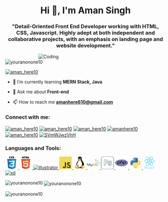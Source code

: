 

<h1 align="center">Hi 👋, I'm Aman Singh</h1>
<h3 align="center">"Detail-Oriented Front End Developer working with HTML, CSS, Javascript. Highly adept at both independent and collaborative projects, with an emphasis on landing page and website development."</h3>
<img align="right" alt="Coding" width="400" src="https://i.pinimg.com/originals/e8/f4/53/e8f453469a3ec97ecd354df465d73913.gif">

<p align="left"> <img src="https://komarev.com/ghpvc/?username=youranonone10&label=Profile%20views&color=0e75b6&style=flat" alt="youranonone10" /> </p>

<p align="left"> <a href="https://twitter.com/aman_here10" target="blank"><img src="https://img.shields.io/twitter/follow/aman_here10?logo=twitter&style=for-the-badge" alt="aman_here10" /></a> </p>

- 🌱 I’m currently learning **MERN Stack, Java**

- 💬 Ask me about **Front-end**

- 📫 How to reach me **amanhere610@gmail.com**

<h3 align="left">Connect with me:</h3>
<p align="left">
<a href="https://codepen.io/aman_here10" target="blank"><img align="center" src="https://raw.githubusercontent.com/rahuldkjain/github-profile-readme-generator/master/src/images/icons/Social/codepen.svg" alt="aman_here10" height="30" width="40" /></a>
<a href="https://dev.to/aman_here10" target="blank"><img align="center" src="https://raw.githubusercontent.com/rahuldkjain/github-profile-readme-generator/master/src/images/icons/Social/devto.svg" alt="aman_here10" height="30" width="40" /></a>
<a href="https://twitter.com/aman_here10" target="blank"><img align="center" src="https://raw.githubusercontent.com/rahuldkjain/github-profile-readme-generator/master/src/images/icons/Social/twitter.svg" alt="aman_here10" height="30" width="40" /></a>
<a href="https://linkedin.com/in/amanhere10" target="blank"><img align="center" src="https://raw.githubusercontent.com/rahuldkjain/github-profile-readme-generator/master/src/images/icons/Social/linked-in-alt.svg" alt="amanhere10" height="30" width="40" /></a>
<a href="https://instagram.com/aman_here10" target="blank"><img align="center" src="https://raw.githubusercontent.com/rahuldkjain/github-profile-readme-generator/master/src/images/icons/Social/instagram.svg" alt="aman_here10" height="30" width="40" /></a>
<a href="https://discord.gg/SVmWJwzVhH" target="blank"><img align="center" src="https://raw.githubusercontent.com/rahuldkjain/github-profile-readme-generator/master/src/images/icons/Social/discord.svg" alt="SVmWJwzVhH" height="30" width="40" /></a>
</p>

<h3 align="left">Languages and Tools:</h3>
<p align="left"> <a href="https://www.w3schools.com/css/" target="_blank" rel="noreferrer"> <img src="https://raw.githubusercontent.com/devicons/devicon/master/icons/css3/css3-original-wordmark.svg" alt="css3" width="40" height="40"/> </a> <a href="https://www.w3.org/html/" target="_blank" rel="noreferrer"> <img src="https://raw.githubusercontent.com/devicons/devicon/master/icons/html5/html5-original-wordmark.svg" alt="html5" width="40" height="40"/> </a> <a href="https://www.adobe.com/in/products/illustrator.html" target="_blank" rel="noreferrer"> <img src="https://www.vectorlogo.zone/logos/adobe_illustrator/adobe_illustrator-icon.svg" alt="illustrator" width="40" height="40"/> </a> <a href="https://developer.mozilla.org/en-US/docs/Web/JavaScript" target="_blank" rel="noreferrer"> <img src="https://raw.githubusercontent.com/devicons/devicon/master/icons/javascript/javascript-original.svg" alt="javascript" width="40" height="40"/> </a> <a href="https://www.linux.org/" target="_blank" rel="noreferrer"> <img src="https://raw.githubusercontent.com/devicons/devicon/master/icons/linux/linux-original.svg" alt="linux" width="40" height="40"/> </a> <a href="https://www.mysql.com/" target="_blank" rel="noreferrer"> <img src="https://raw.githubusercontent.com/devicons/devicon/master/icons/mysql/mysql-original-wordmark.svg" alt="mysql" width="40" height="40"/> </a> <a href="https://www.photoshop.com/en" target="_blank" rel="noreferrer"> <img src="https://raw.githubusercontent.com/devicons/devicon/master/icons/photoshop/photoshop-line.svg" alt="photoshop" width="40" height="40"/> </a> <a href="https://www.php.net" target="_blank" rel="noreferrer"> <img src="https://raw.githubusercontent.com/devicons/devicon/master/icons/php/php-original.svg" alt="php" width="40" height="40"/> </a> <a href="https://www.python.org" target="_blank" rel="noreferrer"> <img src="https://raw.githubusercontent.com/devicons/devicon/master/icons/python/python-original.svg" alt="python" width="40" height="40"/> </a> <a href="https://reactjs.org/" target="_blank" rel="noreferrer"> <img src="https://raw.githubusercontent.com/devicons/devicon/master/icons/react/react-original-wordmark.svg" alt="react" width="40" height="40"/> </a> <a href="https://www.adobe.com/products/xd.html" target="_blank" rel="noreferrer"> <img src="https://cdn.worldvectorlogo.com/logos/adobe-xd.svg" alt="xd" width="40" height="40"/> </a> </p>

<p><img align="left" src="https://github-readme-stats.vercel.app/api/top-langs?username=youranonone10&show_icons=true&locale=en&layout=compact" alt="youranonone10" /></p>

<p>&nbsp;<img align="center" src="https://github-readme-stats.vercel.app/api?username=youranonone10&show_icons=true&locale=en" alt="youranonone10" /></p>

<p><img align="center" src="https://github-readme-streak-stats.herokuapp.com/?user=youranonone10&" alt="youranonone10" /></p>
